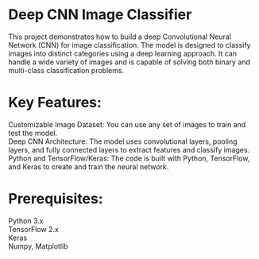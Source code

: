 # Deep CNN Image Classifier
This project demonstrates how to build a deep Convolutional Neural Network (CNN) for image classification. The model is designed to classify images into distinct categories using a deep learning approach. It can handle a wide variety of images and is capable of solving both binary and multi-class classification problems.

# Key Features:
Customizable Image Dataset: You can use any set of images to train and test the model.  
Deep CNN Architecture: The model uses convolutional layers, pooling layers, and fully connected layers to extract features and classify images.  
Python and TensorFlow/Keras: The code is built with Python, TensorFlow, and Keras to create and train the neural network.  

# Prerequisites:
Python 3.x  
TensorFlow 2.x  
Keras  
Numpy, Matplotlib
